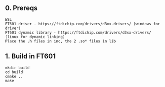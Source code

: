## 0. Prereqs
```
WSL
FT601 driver - https://ftdichip.com/drivers/d3xx-drivers/ (windows for driver)
FT601 dynamic library - https://ftdichip.com/drivers/d3xx-drivers/ (linux for dynamic linking)
Place the .h files in inc, the 2 .so* files in lib
```

## 1. Build in FT601

```
mkdir build
cd build
cmake ..
make
```